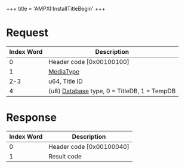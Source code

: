 +++
title = 'AMPXI:InstallTitleBegin'
+++

# Request

| Index Word | Description                                                              |
|------------|--------------------------------------------------------------------------|
| 0          | Header code \[0x00100100\]                                               |
| 1          | [MediaType](Filesystem_services#MediaType "wikilink")                    |
| 2-3        | u64, Title ID                                                            |
| 4          | (u8) [Database](Title_Database "wikilink") type, 0 = TitleDB, 1 = TempDB |

# Response

| Index Word | Description                |
|------------|----------------------------|
| 0          | Header code \[0x00100040\] |
| 1          | Result code                |